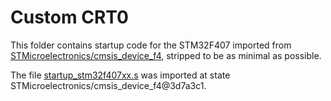 # Custom CRT0

This folder contains startup code for the STM32F407 imported from
[STMicroelectronics/cmsis_device_f4](https://github.com/STMicroelectronics/cmsis_device_f4),
stripped to be as minimal as possible.

The file [startup_stm32f407xx.s](https://github.com/STMicroelectronics/cmsis_device_f4/blob/3d7a3c1bae597f1ff36431145a2e34ae82fdeecb/Source/Templates/gcc/startup_stm32f407xx.s)
 was imported at state STMicroelectronics/cmsis_device_f4@3d7a3c1.
